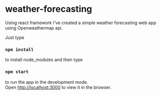 # weather-forecasting

Using react framework I've created a simple weather forecasting web app using Openweathermap api.


Just type 
### `npm install`
to install node_modules and then type 

### `npm start`

to run the app in the development mode.<br />
Open [http://localhost:3000](http://localhost:3000) to view it in the browser.
